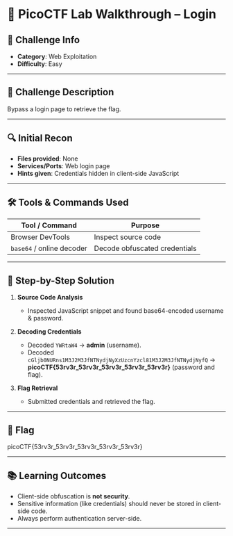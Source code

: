 # 🔑 PicoCTF Lab Walkthrough – Login

## 📌 Challenge Info

* **Category**: Web Exploitation
* **Difficulty**: Easy

---

## 📝 Challenge Description

Bypass a login page to retrieve the flag.

---

## 🔍 Initial Recon

* **Files provided**: None
* **Services/Ports**: Web login page
* **Hints given**: Credentials hidden in client-side JavaScript

---

## 🛠️ Tools & Commands Used

| Tool / Command            | Purpose                       |
| ------------------------- | ----------------------------- |
| Browser DevTools          | Inspect source code           |
| `base64` / online decoder | Decode obfuscated credentials |

---

## 🧠 Step-by-Step Solution

1. **Source Code Analysis**

   * Inspected JavaScript snippet and found base64-encoded username & password.

2. **Decoding Credentials**

   * Decoded `YWRtaW4` → **admin** (username).
   * Decoded `cGljb0NURns1M3J2M3JfNTNydjNyXzUzcnYzcl81M3J2M3JfNTNydjNyfQ` →
     **picoCTF{53rv3r\_53rv3r\_53rv3r\_53rv3r\_53rv3r}** (password and flag).

3. **Flag Retrieval**

   * Submitted credentials and retrieved the flag.

---

## 🧾 Flag

picoCTF{53rv3r\_53rv3r\_53rv3r\_53rv3r\_53rv3r}

---

## 📚 Learning Outcomes

* Client-side obfuscation is **not security**.
* Sensitive information (like credentials) should never be stored in client-side code.
* Always perform authentication server-side.

---
